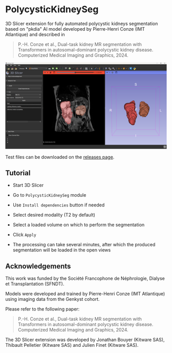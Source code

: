# PolycysticKidneySeg

3D Slicer extension for fully automated polycystic kidneys segmentation based on "pkdia" AI model developed by Pierre-Henri Conze (IMT Atlantique) and described in

> P.-H. Conze et al., Dual-task kidney MR segmentation with Transformers in autosomal-dominant polycystic kidney disease. Computerized Medical Imaging and Graphics, 2024.

![](Screenshot_01.png)

Test files can be downloaded on the [releases page](https://github.com/conze/SlicerPKDIA/releases/).

## Tutorial

- Start 3D Slicer

- Go to `PolycysticKidneySeg` module

- Use `Install dependencies` button if needed

- Select desired modality (T2 by default)

- Select a loaded volume on which to perform the segmentation

- Click `Apply`

- The processing can take several minutes, after which the produced segmentation will be loaded in the open views

## Acknowledgements

This work was funded by the Société Francophone de Néphrologie, Dialyse et Transplantation (SFNDT).

Models were developed and trained by Pierre-Henri Conze (IMT Atlantique) using imaging data from the Genkyst cohort.

Please refer to the following paper:

> P.-H. Conze et al., Dual-task kidney MR segmentation with Transformers in autosomal-dominant polycystic kidney disease. Computerized Medical Imaging and Graphics, 2024.

The 3D Slicer extension was developed by Jonathan Bouyer (Kitware SAS), Thibault Pelletier (Kitware SAS) and Julien Finet (Kitware SAS).
